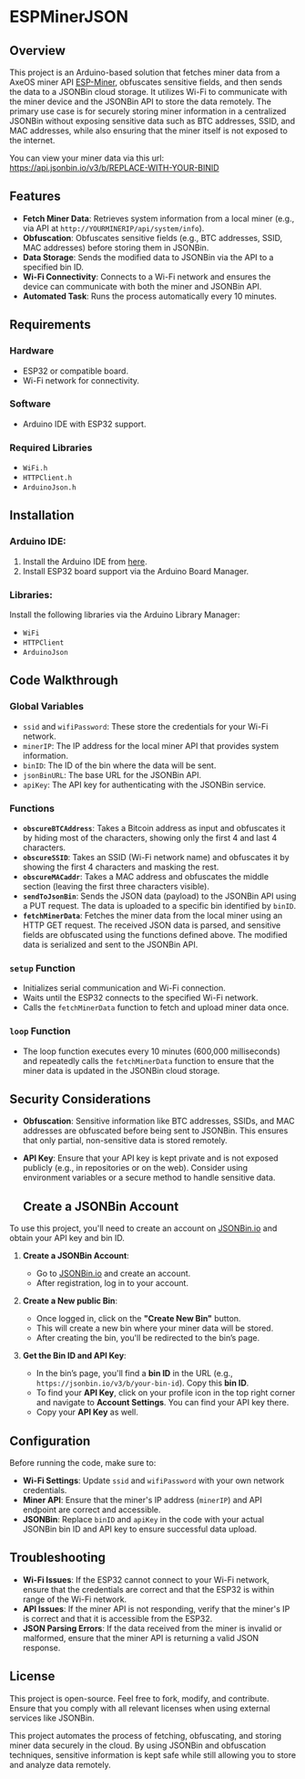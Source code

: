# ESPMinerJSON

## Overview
This project is an Arduino-based solution that fetches miner data from a AxeOS miner API  [ESP-Miner](https://github.com/bitaxeorg/ESP-Miner), obfuscates sensitive fields, and then sends the data to a JSONBin cloud storage. It utilizes Wi-Fi to communicate with the miner device and the JSONBin API to store the data remotely. 
The primary use case is for securely storing miner information in a centralized JSONBin without exposing sensitive data such as BTC addresses, SSID, and MAC addresses, while also ensuring that the miner itself is not exposed to the internet.

You can view your miner data via this url: https://api.jsonbin.io/v3/b/REPLACE-WITH-YOUR-BINID

## Features
- **Fetch Miner Data**: Retrieves system information from a local miner (e.g., via API at `http://YOURMINERIP/api/system/info`).
- **Obfuscation**: Obfuscates sensitive fields (e.g., BTC addresses, SSID, MAC addresses) before storing them in JSONBin.
- **Data Storage**: Sends the modified data to JSONBin via the API to a specified bin ID.
- **Wi-Fi Connectivity**: Connects to a Wi-Fi network and ensures the device can communicate with both the miner and JSONBin API.
- **Automated Task**: Runs the process automatically every 10 minutes.

## Requirements

### Hardware
- ESP32 or compatible board.
- Wi-Fi network for connectivity.

### Software
- Arduino IDE with ESP32 support.

### Required Libraries
- `WiFi.h`
- `HTTPClient.h`
- `ArduinoJson.h`

## Installation

### Arduino IDE:
1. Install the Arduino IDE from [here](https://www.arduino.cc/en/software).
2. Install ESP32 board support via the Arduino Board Manager.

### Libraries:
Install the following libraries via the Arduino Library Manager:
- `WiFi`
- `HTTPClient`
- `ArduinoJson`

## Code Walkthrough

### Global Variables
- `ssid` and `wifiPassword`: These store the credentials for your Wi-Fi network.
- `minerIP`: The IP address for the local miner API that provides system information.
- `binID`: The ID of the bin where the data will be sent.
- `jsonBinURL`: The base URL for the JSONBin API.
- `apiKey`: The API key for authenticating with the JSONBin service.

### Functions
- **`obscureBTCAddress`**: Takes a Bitcoin address as input and obfuscates it by hiding most of the characters, showing only the first 4 and last 4 characters.
- **`obscureSSID`**: Takes an SSID (Wi-Fi network name) and obfuscates it by showing the first 4 characters and masking the rest.
- **`obscureMACaddr`**: Takes a MAC address and obfuscates the middle section (leaving the first three characters visible).
- **`sendToJsonBin`**: Sends the JSON data (payload) to the JSONBin API using a PUT request. The data is uploaded to a specific bin identified by `binID`.
- **`fetchMinerData`**: Fetches the miner data from the local miner using an HTTP GET request. The received JSON data is parsed, and sensitive fields are obfuscated using the functions defined above. The modified data is serialized and sent to the JSONBin API.

### `setup` Function
- Initializes serial communication and Wi-Fi connection.
- Waits until the ESP32 connects to the specified Wi-Fi network.
- Calls the `fetchMinerData` function to fetch and upload miner data once.

### `loop` Function
- The loop function executes every 10 minutes (600,000 milliseconds) and repeatedly calls the `fetchMinerData` function to ensure that the miner data is updated in the JSONBin cloud storage.

## Security Considerations
- **Obfuscation**: Sensitive information like BTC addresses, SSIDs, and MAC addresses are obfuscated before being sent to JSONBin. This ensures that only partial, non-sensitive data is stored remotely.
- **API Key**: Ensure that your API key is kept private and is not exposed publicly (e.g., in repositories or on the web). Consider using environment variables or a secure method to handle sensitive data.

  ## Create a JSONBin Account

To use this project, you'll need to create an account on [JSONBin.io](https://jsonbin.io) and obtain your API key and bin ID.

1. **Create a JSONBin Account**:
   - Go to [JSONBin.io](https://jsonbin.io) and create an account.
   - After registration, log in to your account.

2. **Create a New public Bin**:
   - Once logged in, click on the **"Create New Bin"** button.
   - This will create a new bin where your miner data will be stored.
   - After creating the bin, you'll be redirected to the bin’s page.

3. **Get the Bin ID and API Key**:
   - In the bin’s page, you'll find a **bin ID** in the URL (e.g., `https://jsonbin.io/v3/b/your-bin-id`). Copy this **bin ID**.
   - To find your **API Key**, click on your profile icon in the top right corner and navigate to **Account Settings**. You can find your API key there.
   - Copy your **API Key** as well.

## Configuration
Before running the code, make sure to:

- **Wi-Fi Settings**: Update `ssid` and `wifiPassword` with your own network credentials.
- **Miner API**: Ensure that the miner's IP address (`minerIP`) and API endpoint are correct and accessible.
- **JSONBin**: Replace `binID` and `apiKey` in the code with your actual JSONBin bin ID and API key to ensure successful data upload.


## Troubleshooting
- **Wi-Fi Issues**: If the ESP32 cannot connect to your Wi-Fi network, ensure that the credentials are correct and that the ESP32 is within range of the Wi-Fi network.
- **API Issues**: If the miner API is not responding, verify that the miner's IP is correct and that it is accessible from the ESP32.
- **JSON Parsing Errors**: If the data received from the miner is invalid or malformed, ensure that the miner API is returning a valid JSON response.

## License
This project is open-source. Feel free to fork, modify, and contribute. Ensure that you comply with all relevant licenses when using external services like JSONBin.

This project automates the process of fetching, obfuscating, and storing miner data securely in the cloud. By using JSONBin and obfuscation techniques, sensitive information is kept safe while still allowing you to store and analyze data remotely.
